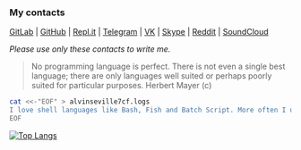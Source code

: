 ### My contacts

[GitLab](https://gitlab.com/alvinseville7cf) | [GitHub](https://github.com/alvinseville7cf) | [Repl.it](https://repl.it/@AlvinSeville7cf) | [Telegram](https://t.me/AlvinSeville7cf) | [VK](https://vk.com/alvinseville7cf) | [Skype](https://join.skype.com/invite/WMeGcqvpRVeW) | [Reddit](https://www.reddit.com/user/AdDiscombobulated707) | [SoundCloud](https://soundcloud.com/alvin-seville-936328513)

_Please use only these contacts to write me._


> No programming language is perfect. There is not even a single best language; there are only languages well suited or perhaps poorly suited for particular purposes. Herbert Mayer (c)

```bash
cat <<-"EOF" > alvinseville7cf.logs
I love shell languages like Bash, Fish and Batch Script. More often I use Bash and Python. I used C# earlier but it is not very interesting for me now.
EOF
```

[![Top Langs](https://github-readme-stats.vercel.app/api/top-langs/?username=AlvinSeville7cf&layout=compact)](https://github.com/anuraghazra/github-readme-stats)
